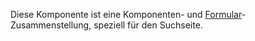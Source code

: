 Diese Komponente ist eine Komponenten- und [Formular](#form)-Zusammenstellung, speziell für den Suchseite.